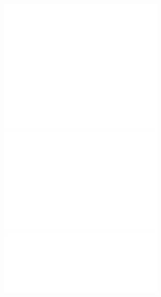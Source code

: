 ![GitHub metrics](https://github.com/sebasgraciavalderrama/sebasgraciavalderrama/blob/main/github-metrics.svg)
![GitHub metrics](https://github.com/sebasgraciavalderrama/sebasgraciavalderrama/blob/main/metrics.plugin.isocalendar.fullyear.svg)
![GitHub metrics](https://github.com/sebasgraciavalderrama/sebasgraciavalderrama/blob/main/metrics.plugin.topics.svg)
